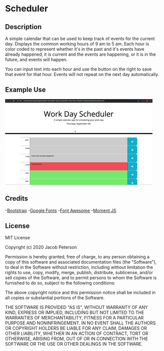 # Scheduler

## Description

A simple calendar that can be used to keep track of events for the current day. Displays the common working hours of 9 am to 5 am. Each hour is color coded to represent whether it's in the past and it's events have already happened, it is current and the events are happening, or it is in the future, and events will happen.

You can input text into each hour and use the button on the right to save that event for that hour. Events will not repeat on the next day automatically.

## Example Use

![demo](assets/demo.gif)

## Credits

-[Bootstrap](https://getbootstrap.com/) 
-[Google Fonts](https://fonts.google.com/) 
-[Font Awesome](https://fontawesome.com/) 
-[Moment JS](https://momentjs.com/) 

## License

MIT License

Copyright (c) 2020 Jacob Peterson

Permission is hereby granted, free of charge, to any person obtaining a copy
of this software and associated documentation files (the "Software"), to deal
in the Software without restriction, including without limitation the rights
to use, copy, modify, merge, publish, distribute, sublicense, and/or sell
copies of the Software, and to permit persons to whom the Software is
furnished to do so, subject to the following conditions:

The above copyright notice and this permission notice shall be included in all
copies or substantial portions of the Software.

THE SOFTWARE IS PROVIDED "AS IS", WITHOUT WARRANTY OF ANY KIND, EXPRESS OR
IMPLIED, INCLUDING BUT NOT LIMITED TO THE WARRANTIES OF MERCHANTABILITY,
FITNESS FOR A PARTICULAR PURPOSE AND NONINFRINGEMENT. IN NO EVENT SHALL THE
AUTHORS OR COPYRIGHT HOLDERS BE LIABLE FOR ANY CLAIM, DAMAGES OR OTHER
LIABILITY, WHETHER IN AN ACTION OF CONTRACT, TORT OR OTHERWISE, ARISING FROM,
OUT OF OR IN CONNECTION WITH THE SOFTWARE OR THE USE OR OTHER DEALINGS IN THE
SOFTWARE.